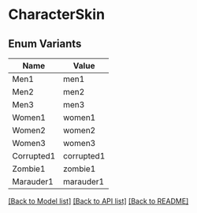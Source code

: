 # CharacterSkin

## Enum Variants

| Name | Value |
|---- | -----|
| Men1 | men1 |
| Men2 | men2 |
| Men3 | men3 |
| Women1 | women1 |
| Women2 | women2 |
| Women3 | women3 |
| Corrupted1 | corrupted1 |
| Zombie1 | zombie1 |
| Marauder1 | marauder1 |


[[Back to Model list]](../README.md#documentation-for-models) [[Back to API list]](../README.md#documentation-for-api-endpoints) [[Back to README]](../README.md)


